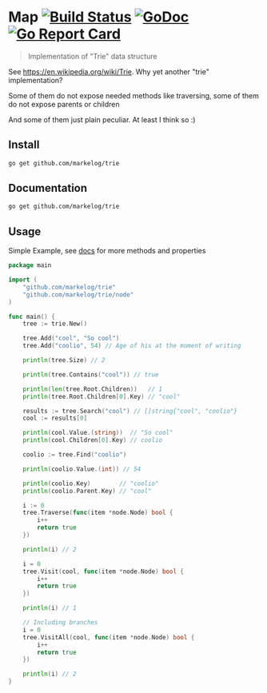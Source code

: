 # Map [![Build Status](https://travis-ci.org/markelog/trie.svg?branch=master)](https://travis-ci.org/markelog/trie) [![GoDoc](https://godoc.org/github.com/markelog/trie?status.svg)](https://godoc.org/github.com/markelog/trie) [![Go Report Card](https://goreportcard.com/badge/github.com/markelog/trie)](https://goreportcard.com/report/github.com/markelog/trie)

> Implementation of "Trie" data structure

See https://en.wikipedia.org/wiki/Trie. Why yet another "trie" implementation?

Some of them do not expose needed methods like traversing, some of them do not expose
parents or children

And some of them just plain peculiar. At least I think so :)

## Install
```sh
go get github.com/markelog/trie
```

## Documentation
```sh
go get github.com/markelog/trie
```

## Usage

Simple Example, see [docs](https://godoc.org/github.com/markelog/trie) for more methods and properties


```go
package main

import (
	"github.com/markelog/trie"
	"github.com/markelog/trie/node"
)

func main() {
	tree := trie.New()

	tree.Add("cool", "So cool")
	tree.Add("coolio", 54) // Age of his at the moment of writing

	println(tree.Size) // 2

	println(tree.Contains("cool")) // true

	println(len(tree.Root.Children))   // 1
	println(tree.Root.Children[0].Key) // "cool"

	results := tree.Search("cool") // []string{"cool", "coolio"}
	cool := results[0]

	println(cool.Value.(string))  // "So cool"
	println(cool.Children[0].Key) // coolio

	coolio := tree.Find("coolio")

	println(coolio.Value.(int)) // 54

	println(coolio.Key)        // "coolio"
	println(coolio.Parent.Key) // "cool"

	i := 0
	tree.Traverse(func(item *node.Node) bool {
		i++
		return true
	})

	println(i) // 2

	i = 0
	tree.Visit(cool, func(item *node.Node) bool {
		i++
		return true
	})

	println(i) // 1

	// Including branches
	i = 0
	tree.VisitAll(cool, func(item *node.Node) bool {
		i++
		return true
	})

	println(i) // 2
}


```
